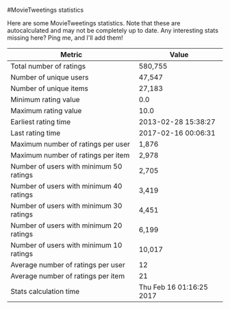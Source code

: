 #MovieTweetings statistics

Here are some MovieTweetings statistics. Note that these are autocalculated and may not be completely up to date. Any interesting stats missing here? Ping me, and I'll add them!

Metric | Value
--- | ---
Total number of ratings                 | 580,755
Number of unique users                  | 47,547
Number of unique items                  | 27,183
Minimum rating value                    | 0.0
Maximum rating value                    | 10.0
Earliest rating time                    | 2013-02-28 15:38:27
Last rating time                        | 2017-02-16 00:06:31
Maximum number of ratings per user      | 1,876
Maximum number of ratings per item      | 2,978
Number of users with minimum 50 ratings | 2,705
Number of users with minimum 40 ratings | 3,419
Number of users with minimum 30 ratings | 4,451
Number of users with minimum 20 ratings | 6,199
Number of users with minimum 10 ratings | 10,017
Average number of ratings per user      | 12
Average number of ratings per item      | 21
Stats calculation time                  | Thu Feb 16 01:16:25 2017


